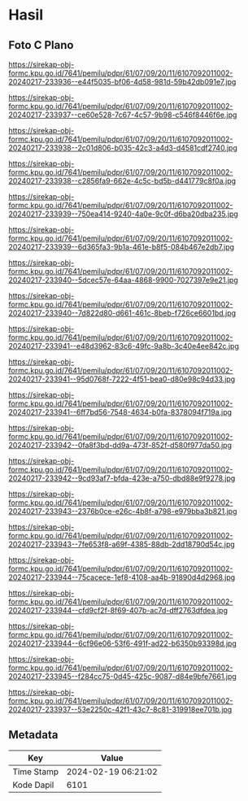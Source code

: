 # Hasil

## Foto C Plano

https://sirekap-obj-formc.kpu.go.id/7641/pemilu/pdpr/61/07/09/20/11/6107092011002-20240217-233936--e44f5035-bf06-4d58-981d-59b42db091e7.jpg

https://sirekap-obj-formc.kpu.go.id/7641/pemilu/pdpr/61/07/09/20/11/6107092011002-20240217-233937--ce60e528-7c67-4c57-9b98-c546f8446f6e.jpg

https://sirekap-obj-formc.kpu.go.id/7641/pemilu/pdpr/61/07/09/20/11/6107092011002-20240217-233938--2c01d806-b035-42c3-a4d3-d4581cdf2740.jpg

https://sirekap-obj-formc.kpu.go.id/7641/pemilu/pdpr/61/07/09/20/11/6107092011002-20240217-233938--c2856fa9-662e-4c5c-bd5b-d441779c8f0a.jpg

https://sirekap-obj-formc.kpu.go.id/7641/pemilu/pdpr/61/07/09/20/11/6107092011002-20240217-233939--750ea414-9240-4a0e-9c0f-d6ba20dba235.jpg

https://sirekap-obj-formc.kpu.go.id/7641/pemilu/pdpr/61/07/09/20/11/6107092011002-20240217-233939--6d365fa3-9b1a-461e-b8f5-084b467e2db7.jpg

https://sirekap-obj-formc.kpu.go.id/7641/pemilu/pdpr/61/07/09/20/11/6107092011002-20240217-233940--5dcec57e-64aa-4868-9900-7027397e9e21.jpg

https://sirekap-obj-formc.kpu.go.id/7641/pemilu/pdpr/61/07/09/20/11/6107092011002-20240217-233940--7d822d80-d661-461c-8beb-f726ce6601bd.jpg

https://sirekap-obj-formc.kpu.go.id/7641/pemilu/pdpr/61/07/09/20/11/6107092011002-20240217-233941--e48d3962-83c6-49fc-9a8b-3c40e4ee842c.jpg

https://sirekap-obj-formc.kpu.go.id/7641/pemilu/pdpr/61/07/09/20/11/6107092011002-20240217-233941--95d0768f-7222-4f51-bea0-d80e98c94d33.jpg

https://sirekap-obj-formc.kpu.go.id/7641/pemilu/pdpr/61/07/09/20/11/6107092011002-20240217-233941--6ff7bd56-7548-4634-b0fa-8378094f719a.jpg

https://sirekap-obj-formc.kpu.go.id/7641/pemilu/pdpr/61/07/09/20/11/6107092011002-20240217-233942--0fa8f3bd-dd9a-473f-852f-d580f977da50.jpg

https://sirekap-obj-formc.kpu.go.id/7641/pemilu/pdpr/61/07/09/20/11/6107092011002-20240217-233942--9cd93af7-bfda-423e-a750-dbd88e9f9278.jpg

https://sirekap-obj-formc.kpu.go.id/7641/pemilu/pdpr/61/07/09/20/11/6107092011002-20240217-233943--2376b0ce-e26c-4b8f-a798-e979bba3b821.jpg

https://sirekap-obj-formc.kpu.go.id/7641/pemilu/pdpr/61/07/09/20/11/6107092011002-20240217-233943--7fe653f8-a69f-4385-88db-2dd18790d54c.jpg

https://sirekap-obj-formc.kpu.go.id/7641/pemilu/pdpr/61/07/09/20/11/6107092011002-20240217-233944--75cacece-1ef8-4108-aa4b-91890d4d2968.jpg

https://sirekap-obj-formc.kpu.go.id/7641/pemilu/pdpr/61/07/09/20/11/6107092011002-20240217-233944--cfd9cf2f-8f69-407b-ac7d-dff2763dfdea.jpg

https://sirekap-obj-formc.kpu.go.id/7641/pemilu/pdpr/61/07/09/20/11/6107092011002-20240217-233944--6cf96e06-53f6-491f-ad22-b6350b93398d.jpg

https://sirekap-obj-formc.kpu.go.id/7641/pemilu/pdpr/61/07/09/20/11/6107092011002-20240217-233945--f284cc75-0d45-425c-9087-d84e9bfe7661.jpg

https://sirekap-obj-formc.kpu.go.id/7641/pemilu/pdpr/61/07/09/20/11/6107092011002-20240217-233937--53e2250c-42f1-43c7-8c81-319918ee701b.jpg


## Metadata

| Key        | Value               |
| ---------- | ------------------- |
| Time Stamp | 2024-02-19 06:21:02 |
| Kode Dapil | 6101                |



